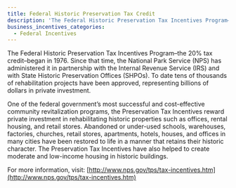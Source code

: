 ```yaml
---
title: Federal Historic Preservation Tax Credit
description: 'The Federal Historic Preservation Tax Incentives Program–the 20% tax credit–began in 1976. Since that time, the National Park Service (NPS) has administered it in partnership with the Internal Revenue Service (IRS) and with State Historic Preservation Offices (SHPOs). To date tens of thousands of rehabilitation projects have been approved, representing billions of dollars in private investment.'
business_incentives_categories:
  - Federal Incentives
---
```



The Federal Historic Preservation Tax Incentives Program–the 20% tax credit–began in 1976. Since that time, the National Park Service (NPS) has administered it in partnership with the Internal Revenue Service (IRS) and with State Historic Preservation Offices (SHPOs). To date tens of thousands of rehabilitation projects have been approved, representing billions of dollars in private investment.

One of the federal government’s most successful and cost-effective community revitalization programs, the Preservation Tax Incentives reward private investment in rehabilitating historic properties such as offices, rental housing, and retail stores. Abandoned or under-used schools, warehouses, factories, churches, retail stores, apartments, hotels, houses, and offices in many cities have been restored to life in a manner that retains their historic character. The Preservation Tax Incentives have also helped to create moderate and low-income housing in historic buildings.

For more information, visit: [http://www.nps.gov/tps/tax-incentives.htm](http://www.nps.gov/tps/tax-incentives.htm)